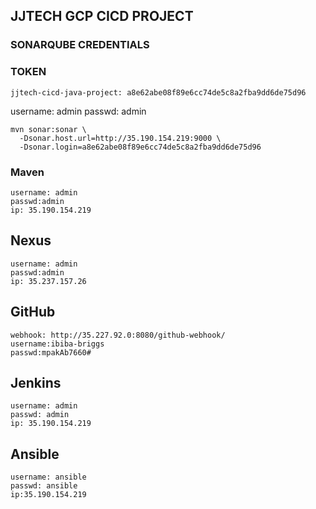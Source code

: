 ## JJTECH GCP CICD PROJECT
### SONARQUBE CREDENTIALS
### TOKEN
```
jjtech-cicd-java-project: a8e62abe08f89e6cc74de5c8a2fba9dd6de75d96
```
username: admin
passwd: admin
```
mvn sonar:sonar \
  -Dsonar.host.url=http://35.190.154.219:9000 \
  -Dsonar.login=a8e62abe08f89e6cc74de5c8a2fba9dd6de75d96
```
### Maven
```
username: admin
passwd:admin
ip: 35.190.154.219
```

## Nexus
```
username: admin
passwd:admin
ip: 35.237.157.26
```
## GitHub
```
webhook: http://35.227.92.0:8080/github-webhook/
username:ibiba-briggs
passwd:mpakAb7660#
```
## Jenkins
```
username: admin
passwd: admin
ip: 35.190.154.219
```
## Ansible
```
username: ansible
passwd: ansible
ip:35.190.154.219
```